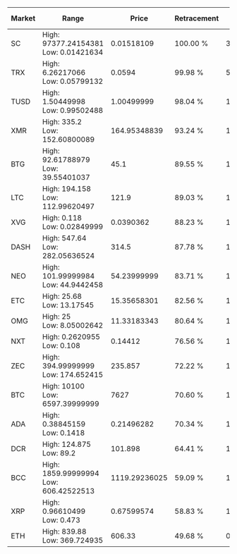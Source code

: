 | Market | Range | Price| Retracement | Doubles to 50% |
| --- | --- | --- | --- | --- |
| SC | High: 97377.24154381<br />Low: 0.01421634 | 0.01518109 | 100.00 % | 3,207,189.20 |
| TRX | High: 6.26217066<br />Low: 0.05799132 | 0.0594 | 99.98 % | 53.20 |
| TUSD | High: 1.50449998<br />Low: 0.99502488 | 1.00499999 | 98.04 % | 1.24 |
| XMR | High: 335.2<br />Low: 152.60800089 | 164.95348839 | 93.24 % | 1.48 |
| BTG | High: 92.61788979<br />Low: 39.55401037 | 45.1 | 89.55 % | 1.47 |
| LTC | High: 194.158<br />Low: 112.99620497 | 121.9 | 89.03 % | 1.26 |
| XVG | High: 0.118<br />Low: 0.02849999 | 0.0390362 | 88.23 % | 1.88 |
| DASH | High: 547.64<br />Low: 282.05636524 | 314.5 | 87.78 % | 1.32 |
| NEO | High: 101.99999984<br />Low: 44.9442458 | 54.23999999 | 83.71 % | 1.35 |
| ETC | High: 25.68<br />Low: 13.17545 | 15.35658301 | 82.56 % | 1.27 |
| OMG | High: 25<br />Low: 8.05002642 | 11.33183343 | 80.64 % | 1.46 |
| NXT | High: 0.2620955<br />Low: 0.108 | 0.14412 | 76.56 % | 1.28 |
| ZEC | High: 394.99999999<br />Low: 174.652415 | 235.857 | 72.22 % | 1.21 |
| BTC | High: 10100<br />Low: 6597.39999999 | 7627 | 70.60 % | 1.09 |
| ADA | High: 0.38845159<br />Low: 0.1418 | 0.21496282 | 70.34 % | 1.23 |
| DCR | High: 124.875<br />Low: 89.2 | 101.898 | 64.41 % | 1.05 |
| BCC | High: 1859.99999994<br />Low: 606.42522513 | 1119.29236025 | 59.09 % | 1.10 |
| XRP | High: 0.96610499<br />Low: 0.473 | 0.67599574 | 58.83 % | 1.06 |
| ETH | High: 839.88<br />Low: 369.724935 | 606.33 | 49.68 % | 0.00 |
